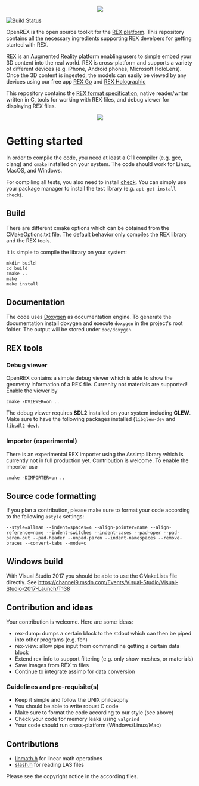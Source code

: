 <p align="center">
<img src="https://raw.githubusercontent.com/roboticeyes/openrex/master/doc/openrex.png"/>
</p>

[![Build Status](https://travis-ci.org/roboticeyes/openrex.svg?branch=master)](https://travis-ci.org/roboticeyes/openrex)

OpenREX is the open source toolkit for the <a href="https://rex.robotic-eyes.com">REX platform</a>. This repository
contains all the necessary ingredients supporting REX develpers for getting started with REX.

REX is an Augmented Reality platform enabling users to simple embed your 3D content into the real world. REX is
cross-platform and supports a variety of different devices (e.g. iPhone, Android phones, Microsoft HoloLens). Once the
3D content is ingested, the models can easily be viewed by any devices using our free app <a
href="https://www.robotic-eyes.com/download">REX Go</a> and <a href="https://www.robotic-eyes.com/download">REX Holographic</a>

This repository contains the <a href="https://github.com/roboticeyes/openrex/blob/master/doc/rex-spec-v1.md">REX format specification</a>,
native reader/writer written in C, tools for working with REX files, and debug viewer for displaying REX files.

<p align="center">
<img src="https://raw.githubusercontent.com/roboticeyes/openrex/master/doc/teaser.jpg" />
</p>

# Getting started

In order to compile the code, you need at least a C11 compiler (e.g. gcc, clang) and `cmake` installed on your system.
The code should work for Linux, MacOS, and Windows.

For compiling all tests, you also need to install [check](https://github.com/libcheck/check). You can simply use your
package manager to install the test library (e.g. `apt-get install check`).

## Build

There are different cmake options which can be obtained from the CMakeOptions.txt file. The default behavior only
compiles the REX library and the REX tools.

It is simple to compile the library on your system:

```
mkdir build
cd build
cmake ..
make
make install
```

## Documentation

The code uses <a href="http://www.stack.nl/~dimitri/doxygen/">Doxygen</a> as documentation engine. To generate the documentation install doxygen and execute `doxygen` in
the project's root folder. The output will be stored under `doc/doxygen`.

## REX tools

### Debug viewer

OpenREX contains a simple debug viewer which is able to show the geometry information of a REX file. Currenlty not materials
are supported! Enable the viewer by

```
cmake -DVIEWER=on ..
```

The debug viewer requires **SDL2** installed on your system including **GLEW**. Make sure to have the following packages installed (`libglew-dev` and `libsdl2-dev`).

### Importer (experimental)

There is an experimental REX importer using the Assimp library which is currently not in full production yet. Contribution
is welcome. To enable the importer use

```
cmake -DIMPORTER=on ..
```

## Source code formatting

If you plan a contribution, please make sure to format your code according to the following `astyle` settings:

```
--style=allman --indent=spaces=4 --align-pointer=name --align-reference=name --indent-switches --indent-cases --pad-oper --pad-paren-out --pad-header --unpad-paren --indent-namespaces --remove-braces --convert-tabs --mode=c
```

## Windows build

With Visual Studio 2017 you should be able to use the CMakeLists file directly.
See https://channel9.msdn.com/Events/Visual-Studio/Visual-Studio-2017-Launch/T138

## Contribution and ideas

Your contribution is welcome. Here are some ideas:

* rex-dump: dumps a certain block to the stdout which can then be piped into other programs (e.g. feh)
* rex-view: allow pipe input from commandline getting a certain data block
* Extend rex-info to support filtering (e.g. only show meshes, or materials)
* Save images from REX to files
* Continue to integrate assimp for data conversion

### Guidelines and pre-requisite(s)

* Keep it simple and follow the UNIX philosophy
* You should be able to write robust C code
* Make sure to format the code according to our style (see above)
* Check your code for memory leaks using `valgrind`
* Your code should run cross-platform (Windows/Linux/Mac)

## Contributions

* [linmath.h](https://github.com/datenwolf/linmath.h) for linear math operations
* [slash.h](https://bitbucket.org/busstop/helios) for reading LAS files

Please see the copyright notice in the according files.
